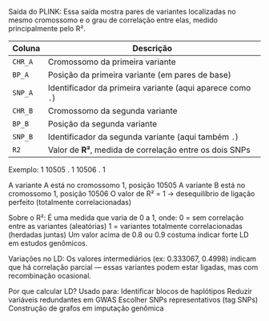 Saída do PLINK: Essa saída mostra pares de variantes localizadas no mesmo cromossomo e o grau de correlação entre elas, medido principalmente pelo R².

| Coluna  | Descrição                                                  |
| ------- | ---------------------------------------------------------- |
| `CHR_A` | Cromossomo da primeira variante                            |
| `BP_A`  | Posição da primeira variante (em pares de base)            |
| `SNP_A` | Identificador da primeira variante (aqui aparece como `.`) |
| `CHR_B` | Cromossomo da segunda variante                             |
| `BP_B`  | Posição da segunda variante                                |
| `SNP_B` | Identificador da segunda variante (aqui também `.`)        |
| `R2`    | Valor de **R²**, medida de correlação entre os dois SNPs   |

Exemplo:
1        10505    .      1        10506    .            1 

A variante A está no cromossomo 1, posição 10505
A variante B está no cromossomo 1, posição 10506
O valor de R² = 1 → desequilíbrio de ligação perfeito (totalmente correlacionadas)

Sobre o R²:
    É uma medida que varia de 0 a 1, onde:
        0 = sem correlação entre as variantes (aleatórias)
        1 = variantes totalmente correlacionadas (herdadas juntas)
    Um valor acima de 0.8 ou 0.9 costuma indicar forte LD em estudos genômicos.

Variações no LD:
    Os valores intermediários (ex: 0.333067, 0.4998) indicam que há correlação parcial — essas variantes podem estar ligadas, mas com recombinação ocasional.

Por que calcular LD?
    Usado para:
        Identificar blocos de haplótipos
        Reduzir variáveis redundantes em GWAS
        Escolher SNPs representativos (tag SNPs)
        Construção de grafos em imputação genômica